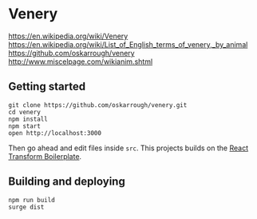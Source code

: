 # Venery

https://en.wikipedia.org/wiki/Venery
https://en.wikipedia.org/wiki/List_of_English_terms_of_venery,_by_animal
https://github.com/oskarrough/venery
http://www.miscelpage.com/wikianim.shtml

## Getting started

```
git clone https://github.com/oskarrough/venery.git
cd venery
npm install
npm start
open http://localhost:3000
```

Then go ahead and edit files inside `src`. This projects builds on the [React Transform Boilerplate](https://github.com/gaearon/react-transform-boilerplate.git).

## Building and deploying

```
npm run build
surge dist
```
